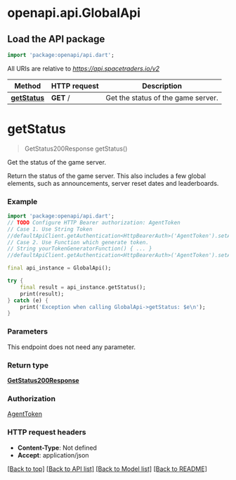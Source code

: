 # openapi.api.GlobalApi

## Load the API package
```dart
import 'package:openapi/api.dart';
```

All URIs are relative to *https://api.spacetraders.io/v2*

Method | HTTP request | Description
------------- | ------------- | -------------
[**getStatus**](GlobalApi.md#getstatus) | **GET** / | Get the status of the game server.


# **getStatus**
> GetStatus200Response getStatus()

Get the status of the game server.

Return the status of the game server. This also includes a few global elements, such as announcements, server reset dates and leaderboards.

### Example
```dart
import 'package:openapi/api.dart';
// TODO Configure HTTP Bearer authorization: AgentToken
// Case 1. Use String Token
//defaultApiClient.getAuthentication<HttpBearerAuth>('AgentToken').setAccessToken('YOUR_ACCESS_TOKEN');
// Case 2. Use Function which generate token.
// String yourTokenGeneratorFunction() { ... }
//defaultApiClient.getAuthentication<HttpBearerAuth>('AgentToken').setAccessToken(yourTokenGeneratorFunction);

final api_instance = GlobalApi();

try {
    final result = api_instance.getStatus();
    print(result);
} catch (e) {
    print('Exception when calling GlobalApi->getStatus: $e\n');
}
```

### Parameters
This endpoint does not need any parameter.

### Return type

[**GetStatus200Response**](GetStatus200Response.md)

### Authorization

[AgentToken](../README.md#AgentToken)

### HTTP request headers

 - **Content-Type**: Not defined
 - **Accept**: application/json

[[Back to top]](#) [[Back to API list]](../README.md#documentation-for-api-endpoints) [[Back to Model list]](../README.md#documentation-for-models) [[Back to README]](../README.md)

